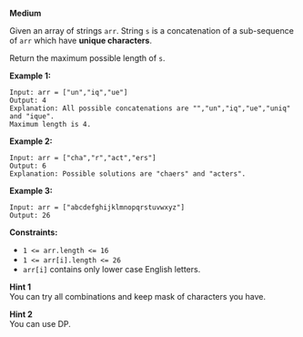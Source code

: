**Medium**

Given an array of strings `arr`. String `s` is a concatenation of a sub-sequence of `arr` which have **unique characters**.

Return the maximum possible length of `s`.

 

**Example 1:**
```
Input: arr = ["un","iq","ue"]
Output: 4
Explanation: All possible concatenations are "","un","iq","ue","uniq" and "ique".
Maximum length is 4.
```
**Example 2:**
```
Input: arr = ["cha","r","act","ers"]
Output: 6
Explanation: Possible solutions are "chaers" and "acters".
```
**Example 3:**
```
Input: arr = ["abcdefghijklmnopqrstuvwxyz"]
Output: 26
```

**Constraints:**

- `1 <= arr.length <= 16`
- `1 <= arr[i].length <= 26`
- `arr[i]` contains only lower case English letters.

**Hint 1**  
You can try all combinations and keep mask of characters you have.

**Hint 2**  
You can use DP.
